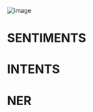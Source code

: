 ![image](https://user-images.githubusercontent.com/26519123/120105902-1a28d380-c15b-11eb-8221-ec55f238bc3b.png)

# SENTIMENTS

# INTENTS

# NER

